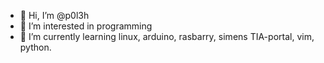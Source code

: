 - 👋 Hi, I’m @p0l3h
- 👀 I’m interested in programming  
- 🌱 I’m currently learning linux, arduino, rasbarry, simens TIA-portal, vim, python.

<!---
p0l3h/p0l3h is a ✨ special ✨ repository because its `README.md` (this file) appears on your GitHub profile.
You can click the Preview link to take a look at your changes.
--->
